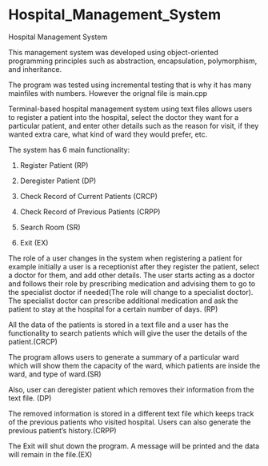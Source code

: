 # Hospital_Management_System

Hospital Management System 

This management system was developed using object-oriented programming principles such as abstraction, encapsulation, polymorphism, and inheritance.

The program was tested using incremental testing that is why it has many mainfiles with numbers. However the orignal file is main.cpp

Terminal-based hospital management system using text files allows users to register a patient into the hospital, select the doctor they want for a particular patient, and enter other details such as the reason for visit, if they wanted extra care, what kind of ward they would prefer, etc.

The system has 6 main functionality:

1. Register Patient (RP)

2. Deregister Patient (DP)

3. Check Record of Current Patients (CRCP)

4. Check Record of Previous Patients (CRPP)

5. Search Room (SR)

6. Exit (EX)


The role of a user changes in the system when registering a patient for example initially a user is a receptionist after they register the patient, select a doctor for them, and add other details.
The user starts acting as a doctor and follows their role by prescribing medication and advising them to go to the specialist doctor if needed(The role will change to a specialist doctor). 
The specialist doctor can prescribe additional medication and ask the patient to stay at the hospital for a certain number of days. (RP)
 

All the data of the patients is stored in a text file and a user has the functionality to search patients which will give the user the details of the patient.(CRCP)
 

The program allows users to generate a summary of a particular ward which will show them the capacity of the ward, which patients are inside the ward, and type of ward.(SR)


Also, user can deregister patient which removes their information from the text file. (DP)


The removed information is stored in a different text file which keeps track of the previous patients who visited hospital. Users can also generate the previous patient’s history.(CRPP)


The Exit will shut down the program. A message will be printed and the data will remain in the file.(EX)
